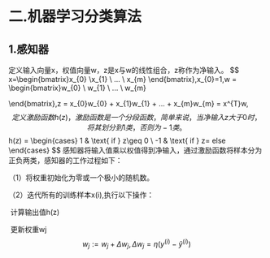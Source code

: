 # 二.机器学习分类算法

## 1.感知器

定义输入向量x，权值向量w，z是x与w的线性组合，z称作为净输入。
$$
x=\begin{bmatrix}x_{0}
\\x_{1}
\\ ...
\\ x_{m}
\end{bmatrix},x_{0}=1,w = \begin{bmatrix}w_{0}
\\ w_{1}
\\ ...
\\ w_{m}

\end{bmatrix},z = x_{0}w_{0} + x_{1}w_{1} + ... + x_{m}w_{m} = x^{T}w,
$$
定义激励函数h(z)，激励函数是一个分段函数，简单来说，当净输入z大于0时，将其划分到1类，否则为 -1类。
$$
h(z) = \begin{cases}
1 & \text{ if } z\geq 0 \\ 
-1 & \text{ if } z= else
\end{cases}
$$
感知器将输入值乘以权值得到净输入，通过激励函数将样本分为正负两类，感知器的工作过程如下：

（1）将权重初始化为零或一个极小的随机数。

（2）迭代所有的训练样本x(i),执行以下操作：

​	计算输出值h(z)

​	更新权重wj
$$
w_{j}:=w_{j}+\Delta w_{j},
\Delta w_{j}=\eta(y^{(i)}-\hat{y}^{(i)})
$$

